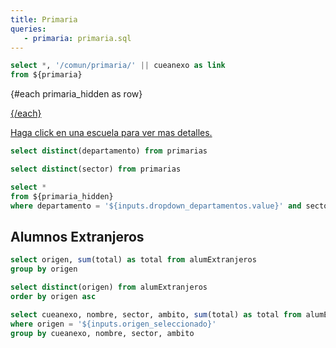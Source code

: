 ```yaml
---
title: Primaria
queries:
   - primaria: primaria.sql
---
```


```sql primaria_hidden
select *, '/comun/primaria/' || cueanexo as link
from ${primaria}
```

{#each primaria_hidden as row}

<a href={row.link}/>

{/each}

Haga click en una escuela para ver mas detalles.

```sql departamentos
select distinct(departamento) from primarias
```

<Dropdown
  name=dropdown_departamentos
  data={departamentos}
  value=departamento
  title="Seleccione un Departamento"
  defaultValue="CAPITAL"
/>

```sql sectores
select distinct(sector) from primarias
```

<ButtonGroup data={sectores} name=sector_seleccionado value=sector display=buttons title="Seleccione un Sector" defaultValue="Estatal">
  <ButtonGroupItem valueLabel="Ambos" value="Estatal','Privado"/>
</ButtonGroup>

```sql primaria_with_link
select *
from ${primaria_hidden}
where departamento = '${inputs.dropdown_departamentos.value}' and sector in ('${inputs.sector_seleccionado}')
```

<DataTable data={primaria_with_link} link=link totalRow=true emptyMessage="No hay datos para mostrar" search=true>
   <Column id="cueanexo" totalAgg="Cantidad de Escuelas" align=left/>
   <Column id="cuise" align=left/>
   <Column id="nombre" align=left/>
   <Column id="municipio" align=left/>
   <Column id="ambito" totalAgg=count align=left/>
</DataTable>

## Alumnos Extranjeros

```sql alumnos_extranjeros
select origen, sum(total) as total from alumExtranjeros
group by origen
```

<BarChart 
    data={alumnos_extranjeros}
    x=origen
    y=total
    swapXY=true
/>

```sql origenes
select distinct(origen) from alumExtranjeros
order by origen asc
```

<ButtonGroup
  name=origen_seleccionado  
  data={origenes}
  value=origen
  defaultValue="Paraguay"
  title="Seleccione un origen"
/>

```sql escuelas_con_extranjeros
select cueanexo, nombre, sector, ambito, sum(total) as total from alumExtranjeros
where origen = '${inputs.origen_seleccionado}'
group by cueanexo, nombre, sector, ambito
```

<DataTable data={escuelas_con_extranjeros} link=link totalRow=true emptyMessage="No hay datos para mostrar" search=true>
   <Column id="cueanexo" totalAgg="Total de Alumnos Extranjeros" fmt=id align=left/>
   <Column id="nombre" align=left/>
   <Column id="sector" align=left/>
   <Column id="ambito" align=left/>
   <Column id="total" align=right/>
</DataTable>